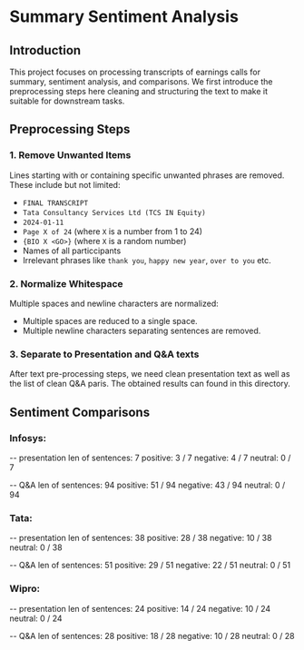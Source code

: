 # Summary Sentiment Analysis

## Introduction

This project focuses on processing transcripts of earnings calls for summary, sentiment analysis, and comparisons. We first introduce the preprocessing steps here cleaning and structuring the text to make it suitable for downstream tasks.

## Preprocessing Steps

### 1. Remove Unwanted Items

Lines starting with or containing specific unwanted phrases are removed. These include but not limited:
- `FINAL TRANSCRIPT`
- `Tata Consultancy Services Ltd (TCS IN Equity)`
- `2024-01-11`
- `Page X of 24` (where `X` is a number from 1 to 24)
- `{BIO X <GO>}` (where `X` is a random number)
- Names of all particcipants
- Irrelevant phrases like `thank you`, `happy new year`, `over to you` etc. 

### 2. Normalize Whitespace

Multiple spaces and newline characters are normalized:
- Multiple spaces are reduced to a single space.
- Multiple newline characters separating sentences are removed.

### 3. Separate to Presentation and Q&A texts

After text pre-processing steps, we need clean presentation text as well as the list of clean Q&A paris. The obtained results can found in this directory.

## Sentiment Comparisons

### Infosys:
  
-- presentation 
len of sentences:  7
positive: 3 / 7
negative: 4 / 7
neutral: 0 / 7

-- Q&A 
len of sentences:  94
positive: 51 / 94
negative: 43 / 94
neutral: 0 / 94


### Tata: 

-- presentation 
len of sentences:  38
positive: 28 / 38
negative: 10 / 38
neutral: 0 / 38

-- Q&A 
len of sentences:  51
positive: 29 / 51
negative: 22 / 51
neutral: 0 / 51


### Wipro: 

-- presentation 
len of sentences:  24
positive: 14 / 24
negative: 10 / 24
neutral: 0 / 24

-- Q&A 
len of sentences:  28
positive: 18 / 28
negative: 10 / 28
neutral: 0 / 28

